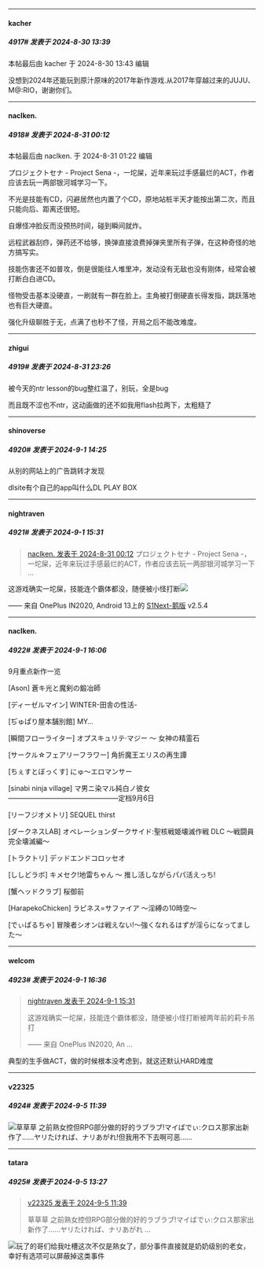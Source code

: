 ﻿
*****

####  kacher  
##### 4917#       发表于 2024-8-30 13:39

 本帖最后由 kacher 于 2024-8-30 13:43 编辑 

没想到2024年还能玩到原汁原味的2017年新作游戏.从2017年穿越过来的JUJU、M@:RIO，谢谢你们。

*****

####  naclken.  
##### 4918#       发表于 2024-8-31 00:12

 本帖最后由 naclken. 于 2024-8-31 01:22 编辑 

プロジェクトセナ - Project Sena -，一坨屎，近年来玩过手感最烂的ACT，作者应该去玩一两部银河城学习一下。

不光是技能有CD，闪避居然也内置了个CD，原地站桩半天才能按出第二次，而且只能向后、距离还很短。

自爆怪冲脸反而没预热时间，碰到瞬间就炸。

远程武器刮痧，弹药还不给够，换弹直接浪费掉弹夹里所有子弹，在这种奇怪的地方搞写实。

技能伤害还不如普攻，倒是很能往人堆里冲，发动没有无敌也没有刚体，经常会被打断白白进CD。

怪物受击基本没硬直，一刷就有一群在脸上。主角被打倒硬直长得发指，跳跃落地也有巨大硬直。

强化升级聊胜于无，点满了也秒不了怪，开局之后不能改难度。

*****

####  zhigui  
##### 4919#       发表于 2024-8-31 23:26

被今天的ntr lesson的bug整红温了，别玩，全是bug

而且既不涩也不ntr，这动画做的还不如我用flash拉两下，太粗糙了

*****

####  shinoverse  
##### 4920#       发表于 2024-9-1 14:25

从别的网站上的广告跳转才发现

dlsite有个自己的app叫什么DL PLAY BOX


*****

####  nightraven  
##### 4921#       发表于 2024-9-1 15:31

<blockquote><a href="httphttps://bbs.saraba1st.com/2b/forum.php?mod=redirect&amp;goto=findpost&amp;pid=66069379&amp;ptid=2045114" target="_blank">naclken. 发表于 2024-8-31 00:12</a>
プロジェクトセナ - Project Sena -，一坨屎，近年来玩过手感最烂的ACT，作者应该去玩一两部银河城学习一下 ...</blockquote>
这游戏确实一坨屎，技能连个霸体都没，随便被小怪打断<img src="https://static.saraba1st.com/image/smiley/face2017/003.png" referrerpolicy="no-referrer">

—— 来自 OnePlus IN2020, Android 13上的 [S1Next-鹅版](https://github.com/ykrank/S1-Next/releases) v2.5.4

*****

####  naclken.  
##### 4922#       发表于 2024-9-1 16:06

9月重点新作一览

[Ason] 蒼キ光と魔剣の鍛冶師

[ディーゼルマイン] WINTER-田舎の性活-

[ぢゅぱり屋本舗別館] MY…

[瞬間フローライター] オプスキュリテ·マジー ～ 女神の精霊石

[サークル☆フェアリーフラワー] 角折魔王エリスの再生譚

[ちぇすとぼっくす] にゅ～エロマンサー

[sinabi ninja village] マ男ニ染マル純白ノ彼女————————————————定档9月6日

[リーフジオメトリ] SEQUEL thirst

[ダークネスLAB] オペレーションダークサイド:聖核戦姫壊滅作戦 DLC ～戦闘員完全壊滅編～

[トラクトリ] デッドエンドコロッセオ

[ししどラボ] キメセク!地雷ちゃん ～ 推し活しながらパパ活えっち!

[蟹ヘッドクラブ] 桜御前

[HarapekoChicken] ラピネス=サファイア ～淫縛の10時空～

[でぃぱるちゃ] 冒険者シオンは戦えない!～強くなれるはずが淫らになってました～

*****

####  welcom  
##### 4923#       发表于 2024-9-1 16:36

<blockquote><a href="httphttps://bbs.saraba1st.com/2b/forum.php?mod=redirect&amp;goto=findpost&amp;pid=66081310&amp;ptid=2045114" target="_blank">nightraven 发表于 2024-9-1 15:31</a>

这游戏确实一坨屎，技能连个霸体都没，随便被小怪打断被两年前的莉卡吊打

—— 来自 OnePlus IN2020, An ...</blockquote>
典型的生手做ACT，做的时候根本没考虑到，就这还默认HARD难度

*****

####  v22325  
##### 4924#       发表于 2024-9-5 11:39

<img src="https://static.saraba1st.com/image/smiley/face2017/067.png" referrerpolicy="no-referrer">草草草 之前熟女控但RPG部分做的好的ラブラブ!マイばでぃ:クロス那家出新作了……ヤリたければ、ナリあがれ!但我用不下去啊可恶……

*****

####  tatara  
##### 4925#       发表于 2024-9-5 13:27

<blockquote><a href="httphttps://bbs.saraba1st.com/2b/forum.php?mod=redirect&amp;goto=findpost&amp;pid=66118115&amp;ptid=2045114" target="_blank">v22325 发表于 2024-9-5 11:39</a>

草草草 之前熟女控但RPG部分做的好的ラブラブ!マイばでぃ:クロス那家出新作了……ヤリたければ、ナリあがれ ...</blockquote>
<img src="https://static.saraba1st.com/image/smiley/face2017/067.png" referrerpolicy="no-referrer">玩了的哥们给我吐槽这次不仅是熟女了，部分事件直接就是奶奶级别的老女，幸好有选项可以屏蔽掉这类事件

